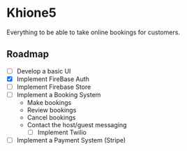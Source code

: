 # Khione5

Everything to be able to take online bookings for customers.

## Roadmap

- [ ] Develop a basic UI
- [x] Implement FireBase Auth
- [ ] Implement Firebase Store
- [ ] Implement a Booking System
  - Make bookings
  - Review bookings
  - Cancel bookings
  - Contact the host/guest messaging
    - [ ] Implement Twilio
- [ ] Implement a Payment System (Stripe)
